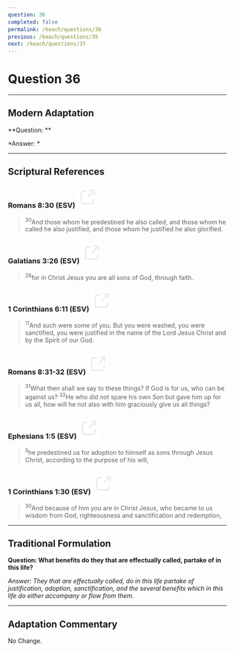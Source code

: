 ```yaml
---
question: 36
completed: false
permalink: /keach/questions/36
previous: /keach/questions/35
next: /keach/questions/37
---
```

# Question 36

---
## Modern Adaptation
**Question: **

*Answer: *

---
## Scriptural References
### Romans 8:30 (ESV) <a href="https://biblegateway.com/passage/?search=Romans+8%3A30&version=ESV"><img src="/assets/svg/link.svg"/></a>
> <sup>30</sup>And those whom he predestined he also called, and those whom he called he also justified, and those whom he justified he also glorified.

### Galatians 3:26 (ESV) <a href="https://biblegateway.com/passage/?search=Galatians+3%3A26&version=ESV"><img src="/assets/svg/link.svg"/></a>
> <sup>26</sup>for in Christ Jesus you are all sons of God, through faith.

### 1 Corinthians 6:11 (ESV) <a href="https://biblegateway.com/passage/?search=1+Corinthians+6%3A11&version=ESV"><img src="/assets/svg/link.svg"/></a>
> <sup>11</sup>And such were some of you. But you were washed, you were sanctified, you were justified in the name of the Lord Jesus Christ and by the Spirit of our God.

### Romans 8:31-32 (ESV) <a href="https://biblegateway.com/passage/?search=Romans+8%3A31-32&version=ESV"><img src="/assets/svg/link.svg"/></a>
> <sup>31</sup>What then shall we say to these things? If God is for us, who can be against us?
> <sup>32</sup>He who did not spare his own Son but gave him up for us all, how will he not also with him graciously give us all things?

### Ephesians 1:5 (ESV) <a href="https://biblegateway.com/passage/?search=Ephesians+1%3A5&version=ESV"><img src="/assets/svg/link.svg"/></a>
> <sup>5</sup>he predestined us for adoption to himself as sons through Jesus Christ, according to the purpose of his will,

### 1 Corinthians 1:30 (ESV) <a href="https://biblegateway.com/passage/?search=1+Corinthians+1%3A30&version=ESV"><img src="/assets/svg/link.svg"/></a>
> <sup>30</sup>And because of him you are in Christ Jesus, who became to us wisdom from God, righteousness and sanctification and redemption,


---
## Traditional Formulation
**Question: What benefits do they that are effectually called, partake of in this life?**

*Answer: They that are effectually called, do in this life partake of justification, adoption, sanctification, and the several benefits which in this life do either accompany or flow from them.*

---
## Adaptation Commentary
No Change.